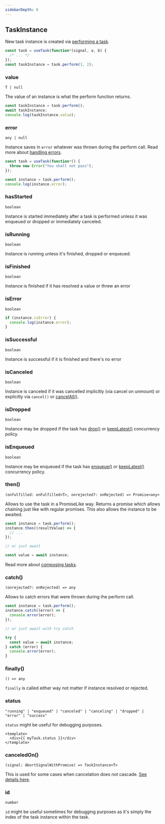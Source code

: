 ```yaml
---
sidebarDepth: 0
---
```


## TaskInstance

New task instance is created via [performing a task](/api-overview/use-task/#perform).

```ts
const task = useTask(function*(signal, a, b) {
  /* ... */
});
const taskInstance = task.perform(1, 2);
```

<ApiHeader>

### value

`T | null`

</ApiHeader>

The value of an instance is what the perform function returns.

```ts
const taskInstance = task.perform();
await taskInstance;
console.log(taskInstance.value);
```

<ApiHeader>

### error

`any | null`

</ApiHeader>

Instance saves in `error` whatever was thrown during the perform call. Read more about [handling errors](/handling-errors/).

```ts
const task = useTask(function*() {
  throw new Error("You shall not pass");
});

const instance = task.perform();
console.log(instance.error);
```

<ApiHeader>

### hasStarted

`boolean`

</ApiHeader>

Instance is started immediately after a task is performed unless it was enqueued or dropped or immediately canceled.

<ApiHeader>

### isRunning

`boolean`

</ApiHeader>

Instance is running unless it's finished, dropped or enqueued.

<ApiHeader>

### isFinished

`boolean`

</ApiHeader>

Instance is finished if it has resolved a value or threw an error

<ApiHeader>

### isError

`boolean`

</ApiHeader>

```ts
if (instance.isError) {
  console.log(instance.error);
}
```

<ApiHeader>

### isSuccessful

`boolean`

</ApiHeader>

Instance is successful if it is finished and there's no error

<ApiHeader>

### isCanceled

`boolean`

</ApiHeader>

Instance is canceled if it was cancelled implicitly (via cancel on unmount) or explicitly via `cancel()` or [cancelAll()](/api-overview/use-task/#cancelall-void).

<ApiHeader>

### isDropped

`boolean`

</ApiHeader>

Instance may be dropped if the task has [drop()](/managing-concurrency/#drop) or [keepLatest()](/managing-concurrency/#keeplatest) concurrency policy.

<ApiHeader>

### isEnqueued

`boolean`

</ApiHeader>

Instance may be enqueued if the task has [enqueue()](/managing-concurrency/#enqueue) or [keepLatest()](/managing-concurrency/#keeplatest) concurrency policy.

<ApiHeader>

### then()

`(onfulfilled: onFulfilled<T>, onrejected?: onRejected) => Promise<any>`

</ApiHeader>

Allows to use the task in a PromiseLike way. Returns a promise which allows chaining just like with regular promises. This also allows the instance to be awaited.

```ts
const instance = task.perform();
instance.then((resultValue) => {
  // ...
});

// or just await

const value = await instance;
```

Read more about [composing tasks](/composing-tasks/).

<ApiHeader>

### catch()

`(onrejected?: onRejected) => any`

</ApiHeader>

Allows to catch errors that were thrown during the perform call.

```ts
const instance = task.perform();
instance.catch((error) => {
  console.error(error);
});

// or just await with try catch

try {
  const value = await instance;
} catch (error) {
  console.error(error);
}
```

<ApiHeader>

### finally()

`() => any`

</ApiHeader>

`finally` is called either way not matter if instance resolved or rejected.

<ApiHeader>

### status

`"running" | "enqueued" | "canceled" | "canceling" | "dropped" | "error" | "success"`

</ApiHeader>

`status` might be useful for debugging purposes.

```vue
<template>
  <div>{{ myTask.status }}</div>
</template>
```

<ApiHeader>

### canceledOn()

`(signal: AbortSignalWithPromise) => TaskInstance<T>`

</ApiHeader>

This is used for some cases when cancelation does not cascade. [See details here](/cancellation/#cancelation-cascade).

<ApiHeader>

### id

`number`

</ApiHeader>

`id` might be useful sometimes for debugging purposes as it's simply the index of the task instance within the task.
